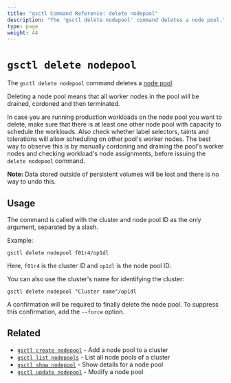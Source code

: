 ```yaml
---
title: "gsctl Command Reference: delete nodepool"
description: "The 'gsctl delete nodepool' command deletes a node pool."
type: page
weight: 44
---
```


# `gsctl delete nodepool`

The `gsctl delete nodepool` command deletes a [node pool](/basics/nodepools/).

Deleting a node pool means that all worker nodes in the pool will be drained,
cordoned and then terminated.

In case you are running production workloads on the node pool you want to delete,
make sure that there is at least one other node pool with capacity to
schedule the workloads. Also check whether label selectors, taints and
tolerations will allow scheduling on other pool's worker nodes. The best
way to observe this is by manually cordoning and draining the pool's
worker nodes and checking workload's node assignments, before issuing
the `delete nodepool` command.

**Note:** Data stored outside of persistent volumes will be lost and there is
no way to undo this.

## Usage

The command is called with the cluster and node pool ID as the only argument,
separated by a slash.

Example:

```nohighlight
gsctl delete nodepool f01r4/op1dl
```

Here, `f01r4` is the cluster ID and `op1dl` is the node pool ID.

You can also use the cluster's name for identifying the cluster:

```nohighlight
gsctl delete nodepool "Cluster name"/op1dl
```

A confirmation will be required to finally delete the node pool. To suppress this
confirmation, add the `--force` option.

## Related

- [`gsctl create nodepool`](/reference/gsctl/create-nodepool/) - Add a node pool to a cluster
- [`gsctl list nodepools`](/reference/gsctl/list-nodepools/) - List all node pools of a cluster
- [`gsctl show nodepool`](/reference/gsctl/show-nodepool/) - Show details for a node pool
- [`gsctl update nodepool`](/reference/gsctl/update-nodepool/) - Modify a node pool
